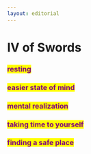 ```yaml
---
layout: editorial
---
```


# IV of Swords

###

### <mark style="color:purple;">resting</mark>&#x20;

### <mark style="color:purple;">easier state of mind</mark>&#x20;

### <mark style="color:purple;">mental realization</mark>&#x20;

### <mark style="color:purple;">taking time to yourself</mark>&#x20;

### <mark style="color:purple;">finding a safe place</mark>

<mark style="color:purple;"></mark>

<mark style="color:purple;"></mark>
